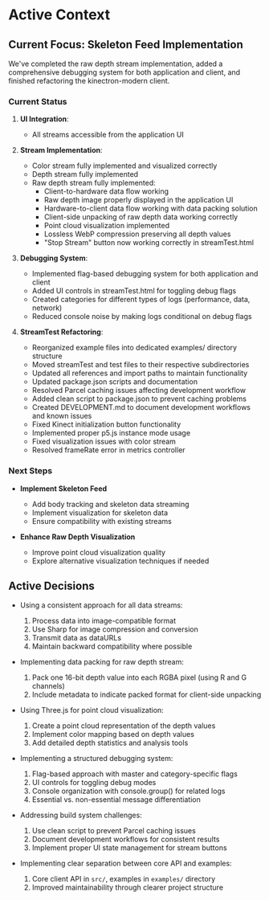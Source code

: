 # Active Context

## Current Focus: Skeleton Feed Implementation

We've completed the raw depth stream implementation, added a comprehensive debugging system for both application and client, and finished refactoring the kinectron-modern client.

### Current Status

1. **UI Integration**:

   - All streams accessible from the application UI

2. **Stream Implementation**:

   - Color stream fully implemented and visualized correctly
   - Depth stream fully implemented
   - Raw depth stream fully implemented:
     - Client-to-hardware data flow working
     - Raw depth image properly displayed in the application UI
     - Hardware-to-client data flow working with data packing solution
     - Client-side unpacking of raw depth data working correctly
     - Point cloud visualization implemented
     - Lossless WebP compression preserving all depth values
     - "Stop Stream" button now working correctly in streamTest.html

3. **Debugging System**:

   - Implemented flag-based debugging system for both application and client
   - Added UI controls in streamTest.html for toggling debug flags
   - Created categories for different types of logs (performance, data, network)
   - Reduced console noise by making logs conditional on debug flags

4. **StreamTest Refactoring**:
   - Reorganized example files into dedicated examples/ directory structure
   - Moved streamTest and test files to their respective subdirectories
   - Updated all references and import paths to maintain functionality
   - Updated package.json scripts and documentation
   - Resolved Parcel caching issues affecting development workflow
   - Added clean script to package.json to prevent caching problems
   - Created DEVELOPMENT.md to document development workflows and known issues
   - Fixed Kinect initialization button functionality
   - Implemented proper p5.js instance mode usage
   - Fixed visualization issues with color stream
   - Resolved frameRate error in metrics controller

### Next Steps

- **Implement Skeleton Feed**

  - Add body tracking and skeleton data streaming
  - Implement visualization for skeleton data
  - Ensure compatibility with existing streams

- **Enhance Raw Depth Visualization**
  - Improve point cloud visualization quality
  - Explore alternative visualization techniques if needed

## Active Decisions

- Using a consistent approach for all data streams:

  1. Process data into image-compatible format
  2. Use Sharp for image compression and conversion
  3. Transmit data as dataURLs
  4. Maintain backward compatibility where possible

- Implementing data packing for raw depth stream:

  1. Pack one 16-bit depth value into each RGBA pixel (using R and G channels)
  2. Include metadata to indicate packed format for client-side unpacking

- Using Three.js for point cloud visualization:

  1. Create a point cloud representation of the depth values
  2. Implement color mapping based on depth values
  3. Add detailed depth statistics and analysis tools

- Implementing a structured debugging system:

  1. Flag-based approach with master and category-specific flags
  2. UI controls for toggling debug modes
  3. Console organization with console.group() for related logs
  4. Essential vs. non-essential message differentiation

- Addressing build system challenges:

  1. Use clean script to prevent Parcel caching issues
  2. Document development workflows for consistent results
  3. Implement proper UI state management for stream buttons

- Implementing clear separation between core API and examples:
  1. Core client API in `src/`, examples in `examples/` directory
  2. Improved maintainability through clearer project structure
